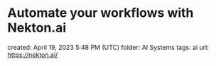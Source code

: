 # Automate your workflows with Nekton.ai

created: April 19, 2023 5:48 PM (UTC)
folder: AI Systems
tags: ai
url: https://nekton.ai/